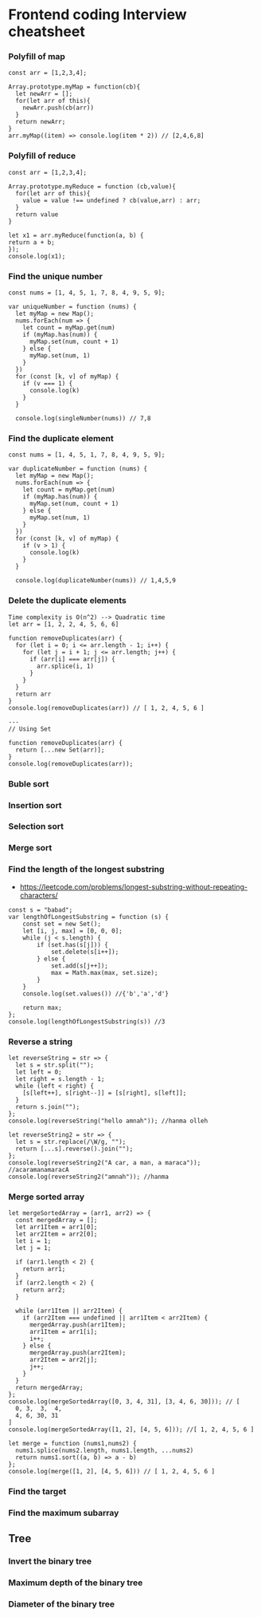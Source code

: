 # Frontend coding Interview cheatsheet

### Polyfill of map
```
const arr = [1,2,3,4];

Array.prototype.myMap = function(cb){
  let newArr = [];
  for(let arr of this){
    newArr.push(cb(arr))
  }
  return newArr;
}
arr.myMap((item) => console.log(item * 2)) // [2,4,6,8]

```
### Polyfill of reduce
```
const arr = [1,2,3,4];

Array.prototype.myReduce = function (cb,value){
  for(let arr of this){
    value = value !== undefined ? cb(value,arr) : arr;
  }
  return value
}

let x1 = arr.myReduce(function(a, b) {
return a + b;
});
console.log(x1);

```
### Find the unique number
```
const nums = [1, 4, 5, 1, 7, 8, 4, 9, 5, 9];

var uniqueNumber = function (nums) {
  let myMap = new Map();
  nums.forEach(num => {
    let count = myMap.get(num)
    if (myMap.has(num)) {
      myMap.set(num, count + 1)
    } else {
      myMap.set(num, 1)
    }
  })
  for (const [k, v] of myMap) {
    if (v === 1) {
      console.log(k)
    }
  }
  
  console.log(singleNumber(nums)) // 7,8
```
### Find the duplicate element
```
const nums = [1, 4, 5, 1, 7, 8, 4, 9, 5, 9];

var duplicateNumber = function (nums) {
  let myMap = new Map();
  nums.forEach(num => {
    let count = myMap.get(num)
    if (myMap.has(num)) {
      myMap.set(num, count + 1)
    } else {
      myMap.set(num, 1)
    }
  })
  for (const [k, v] of myMap) {
    if (v > 1) {
      console.log(k)
    }
  }
  
  console.log(duplicateNumber(nums)) // 1,4,5,9
```
### Delete the duplicate elements
```
Time complexity is O(n^2) --> Quadratic time
let arr = [1, 2, 2, 4, 5, 6, 6]

function removeDuplicates(arr) {
  for (let i = 0; i <= arr.length - 1; i++) {
    for (let j = i + 1; j <= arr.length; j++) {
      if (arr[i] === arr[j]) {
        arr.splice(i, 1)
      }
    }
  }
  return arr
}
console.log(removeDuplicates(arr)) // [ 1, 2, 4, 5, 6 ]

---
// Using Set

function removeDuplicates(arr) {
  return [...new Set(arr)];
}
console.log(removeDuplicates(arr));
```
### Buble sort
### Insertion sort
### Selection sort
### Merge sort
### Find the length of the longest substring
- https://leetcode.com/problems/longest-substring-without-repeating-characters/
```
const s = "babad";
var lengthOfLongestSubstring = function (s) {
    const set = new Set();
    let [i, j, max] = [0, 0, 0];
    while (j < s.length) {
        if (set.has(s[j])) {
            set.delete(s[i++]);
        } else {
            set.add(s[j++]);
            max = Math.max(max, set.size);
        }
    }
    console.log(set.values()) //{'b','a','d'}

    return max;
};
console.log(lengthOfLongestSubstring(s)) //3

```
### Reverse a string
```
let reverseString = str => {
  let s = str.split("");
  let left = 0;
  let right = s.length - 1;
  while (left < right) {
    [s[left++], s[right--]] = [s[right], s[left]];
  }
  return s.join("");
};
console.log(reverseString("hello amnah")); //hanma olleh

let reverseString2 = str => {
  let s = str.replace(/\W/g, "");
  return [...s].reverse().join("");
};
console.log(reverseString2("A car, a man, a maraca")); //acaramanamaracA
console.log(reverseString2("amnah")); //hanma

```
### Merge sorted array
```
let mergeSortedArray = (arr1, arr2) => {
  const mergedArray = [];
  let arr1Item = arr1[0];
  let arr2Item = arr2[0];
  let i = 1;
  let j = 1;

  if (arr1.length < 2) {
    return arr1;
  }
  if (arr2.length < 2) {
    return arr2;
  }

  while (arr1Item || arr2Item) {
    if (arr2Item === undefined || arr1Item < arr2Item) {
      mergedArray.push(arr1Item);
      arr1Item = arr1[i];
      i++;
    } else {
      mergedArray.push(arr2Item);
      arr2Item = arr2[j];
      j++;
    }
  }
  return mergedArray;
};
console.log(mergeSortedArray([0, 3, 4, 31], [3, 4, 6, 30])); // [
  0, 3,  3,  4,
  4, 6, 30, 31
]
console.log(mergeSortedArray([1, 2], [4, 5, 6])); //[ 1, 2, 4, 5, 6 ]

let merge = function (nums1,nums2) {
  nums1.splice(nums2.length, nums1.length, ...nums2)
  return nums1.sort((a, b) => a - b)
};
console.log(merge([1, 2], [4, 5, 6])) // [ 1, 2, 4, 5, 6 ]
```
### Find the target

### Find the maximum subarray

## Tree

### Invert the binary tree
### Maximum depth of the binary tree
### Diameter of the binary tree
